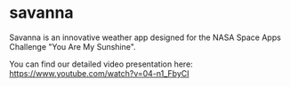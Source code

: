 # savanna
Savanna is an innovative weather app designed for the NASA Space Apps Challenge "You Are My Sunshine".

You can find our detailed video presentation here: https://www.youtube.com/watch?v=04-n1_FbyCI
